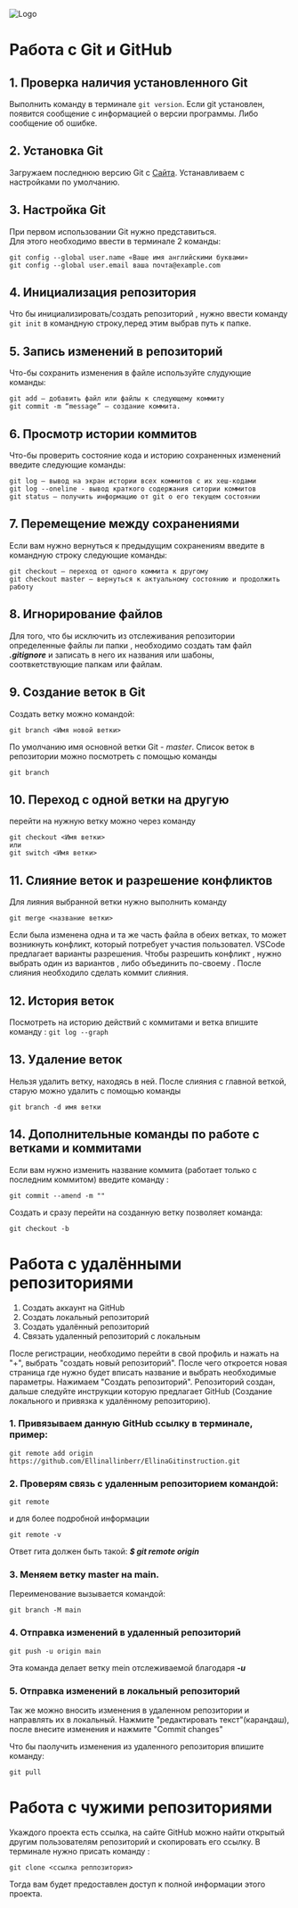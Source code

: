 ![Logo](Git-Logo-2Color.png)
# Работа с Git и GitHub
## 1. Проверка наличия установленного Git
Выполнить команду в терминале ``git version``.
Если git установлен, появится сообщение с информацией о версии программы. Либо сообщение об ошибке.
## 2. Установка Git
Загружаем последнюю версию Git с [Сайта](https://git-scm.com/downloads).
Устанавливаем с настройками по умолчанию.
## 3. Настройка Git
При первом использовании Git нужно представиться.   
Для этого необходимо ввести в терминале 2 команды:
```
git config --global user.name «Ваше имя английскими буквами» 
git config --global user.email ваша почта@example.com
```
## 4. Инициализация репозитория
Что бы инициализировать/создать репозиторий , нужно ввести команду `git init` в командную строку,перед этим выбрав путь к папке.
## 5. Запись изменений в репозиторий
Что-бы сохранить изменения в файле используйте слудующие команды:
```
git add – добавить файл или файлы к следующему коммиту
git commit -m “message” – создание коммита.
```
## 6. Просмотр истории коммитов
Что-бы проверить состояние кода и историю сохраненных изменений введите следующие команды:
```
git log – вывод на экран истории всех коммитов с их хеш-кодами
git log --oneline - вывод краткого содержания ситории коммитов
git status – получить информацию от git о его текущем состоянии
```
## 7. Перемещение между сохранениями
Если вам нужно вернуться к предыдущим сохранениям введите в командную строку следующие команды:
```
git checkout – переход от одного коммита к другому
git checkout master – вернуться к актуальному состоянию и продолжить работу
```
## 8. Игнорирование файлов
Для того, что бы исключить из отслеживания репозитории определенные файлы ли папки , необходимо создать там файл ***.gitignore***
и записать в него их названия или шабоны, соотвкетствующие папкам или файлам.
## 9. Создание веток в Git
Создать ветку можно командой:
```
git branch <Имя новой ветки>
```
По умолчанию имя основной ветки Git - *master*.
Список веток в репозитории можно посмотреть с помощью команды 
``` 
git branch
```
## 10. Переход с одной ветки на другую
перейти на нужную ветку можно через команду 
```
git checkout <Имя ветки>
или 
git switch <Имя ветки>
```
## 11. Слияние веток и разрешение конфликтов
Для лияния выбранной ветки нужно выполнить команду
```
git merge <название ветки>
```
Если была изменена одна и та же часть файла в обеих ветках, то может возникнуть конфликт, который потребует участия пользовател. VSCode предлагает варианты разрешения. Чтобы разрешить конфликт , нужно выбрать один из вариантов , либо объединить по-своему . 
После слияния необходило сделать коммит слияния.
## 12. История веток 
Посмотреть на историю действий с коммитами и ветка  впишите команду : ```git log --graph```
## 13. Удаление веток 
Нельзя удалить ветку, находясь в ней. После слияния с главной веткой, старую можно удалить с помощью команды 
```
git branch -d имя ветки
``` 
## 14. Дополнительные команды по работе с ветками и коммитами
Если вам нужно изменить название коммита (работает только с последним коммитом) введите команду :
```
git commit --amend -m ""
```
Создать и сразу перейти на созданную ветку позволяет команда:
```
git checkout -b
```
# Работа с удалёнными репозиториями
1. Создать аккаунт на GitHub
2. Создать локальный репозиторий
3. Создать удалённый репозиторий
4. Связать удаленный репозиторий с локальным

После регистрации, необходимо перейти в свой профиль и нажать на "+", выбрать "создать новый репозиторий". После чего откроется новая страница где нужно будет вписать название и выбрать необходимые параметры. Нажимаем "Создать репозиторий". 
Репозиторий создан, дальше следуйте инструкции которую предлагает GitHub (Создание локального и привязка к удалённому репозиторию).
### 1. Привязываем данную GitHub ссылку в терминале, пример:
```
git remote add origin https://github.com/Ellinallinberr/EllinaGitinstruction.git
```
### 2. Проверям связь с удаленным репозиторием командой:
```
git remote
```
и для более подробной информации
```
git remote -v
```
Ответ гита должен быть такой: ***$ git remote
origin***

### 3. Меняем ветку master на main.
Переименование вызывается командой:
```
git branch -M main
```
### 4. Отправка изменений в удаленный репозиторий 
```
git push -u origin main
```
Эта команда делает ветку mein отслеживаемой благодаря ***-u***

### 5. Отправка изменений в локальный репозиторий 

Так же можно вносить изменения в удаленном репозитории и направлять их в локальный. Нажмите "редактировать текст"(карандаш), после внесите изменения и нажмите "Commit changes"

Что бы паолучить изменения из удаленного репозитория впишите команду:
```
git pull
```
# Работа с чужими репозиториями

Укаждого проекта есть ссылка, на сайте GitHub можно найти открытый другим пользователям репозиторий и скопировать его ссылку. 
В терминале нужно присать команду :
```
git clone <ссылка реппозитория>
```
Тогда вам будет предоставлен доступ к полной информации этого проекта.

